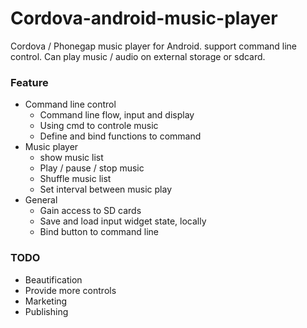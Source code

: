 # Cordova-android-music-player
Cordova / Phonegap music player for Android. support command line control. Can play music / audio on external storage or sdcard.

### Feature

* Command line control
    * Command line flow, input and display
    * Using cmd to controle music
    * Define and bind functions to command
* Music player
    * show music list
    * Play / pause / stop music
    * Shuffle music list
    * Set interval between music play
* General
    * Gain access to SD cards
    * Save and load input widget state, locally
    * Bind button to command line

### TODO

* Beautification
* Provide more controls
* Marketing
* Publishing
